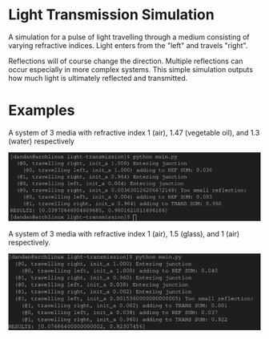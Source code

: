 # Light Transmission Simulation
A simulation for a pulse of light travelling through a medium consisting of varying refractive indices. Light enters from the "left" and travels "right". 

Reflections will of course change the direction. Multiple reflections can occur especially in more complex systems. This simple simulation outputs how much light is ultimately reflected and transmitted.

# Examples

A system of 3 media with refractive index 1 (air), 1.47 (vegetable oil), and 1.3 (water) respectively

![](img/air_oil_water.png)

A system of 3 media with refractive index 1 (air), 1.5 (glass), and 1 (air) respectively.

![](img/air_glass_air.png)


